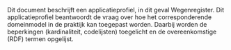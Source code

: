 Dit document beschrijft een applicatieprofiel, in dit geval Wegenregister. 
Dit applicatieprofiel beantwoordt de vraag over hoe het corresponderende domeinmodel in de praktijk kan toegepast worden. 
Daarbij worden de beperkingen (kardinaliteit, codelijsten) toegelicht en de overeenkomstige (RDF) termen opgelijst.
